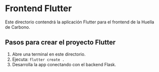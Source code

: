 # Frontend Flutter

Este directorio contendrá la aplicación Flutter para el frontend de la Huella de Carbono.

## Pasos para crear el proyecto Flutter

1. Abre una terminal en este directorio.
2. Ejecuta: `flutter create .`
3. Desarrolla la app conectando con el backend Flask.
